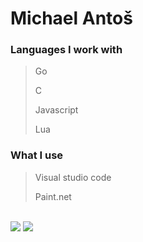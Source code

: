 # Michael Antoš

### Languages I work with
> Go
>
> C
>
> Javascript
>
> Lua

### What I use
> Visual studio code
>
> Paint.net

<br>

<img src="https://github-readme-stats.vercel.app/api/top-langs?username=antosmichael07&show_icons=true&locale=en&layout=compact&theme=dark">

<img src="https://github-readme-streak-stats.herokuapp.com?user=antosmichael07&theme=dark&hide_format=M%20j%5B%2C%20Y%5D">
